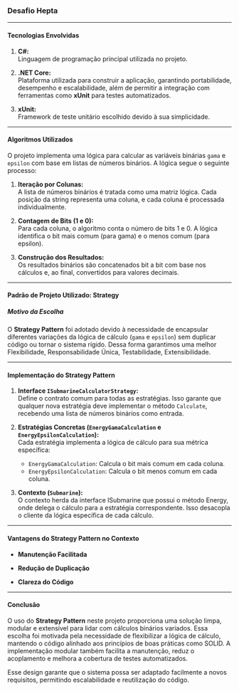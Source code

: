 ### Desafio Hepta

---

#### **Tecnologias Envolvidas**

1. **C#:**  
   Linguagem de programação principal utilizada no projeto.

2. **.NET Core:**  
   Plataforma utilizada para construir a aplicação, garantindo portabilidade, desempenho e escalabilidade, além de permitir a integração com ferramentas como **xUnit** para testes automatizados.

3. **xUnit:**  
   Framework de teste unitário escolhido devido à sua simplicidade.

---

#### **Algoritmos Utilizados**

O projeto implementa uma lógica para calcular as variáveis binárias `gama` e `epsilon` com base em listas de números binários. A lógica segue o seguinte processo:

1. **Iteração por Colunas:**  
   A lista de números binários é tratada como uma matriz lógica. Cada posição da string representa uma coluna, e cada coluna é processada individualmente.

2. **Contagem de Bits (1 e 0):**  
   Para cada coluna, o algoritmo conta o número de bits 1 e 0. A lógica identifica o bit mais comum (para gama) e o menos comum (para epsilon).

3. **Construção dos Resultados:**  
   Os resultados binários são concatenados bit a bit com base nos cálculos e, ao final, convertidos para valores decimais.

---

#### **Padrão de Projeto Utilizado: Strategy**

##### **Motivo da Escolha**
O **Strategy Pattern** foi adotado devido à necessidade de encapsular diferentes variações da lógica de cálculo (`gama` e `epsilon`) sem duplicar código ou tornar o sistema rígido. Dessa forma garantimos uma melhor Flexibilidade, Responsabilidade Única, Testabilidade, Extensibilidade.

---

#### **Implementação do Strategy Pattern**

1. **Interface `ISubmarineCalculatorStrategy`:**  
   Define o contrato comum para todas as estratégias. Isso garante que qualquer nova estratégia deve implementar o método `Calculate`, recebendo uma lista de números binários como entrada.

2. **Estratégias Concretas (`EnergyGamaCalculation` e `EnergyEpsilonCalculation`):**  
   Cada estratégia implementa a lógica de cálculo para sua métrica específica:
   - `EnergyGamaCalculation`: Calcula o bit mais comum em cada coluna.
   - `EnergyEpsilonCalculation`: Calcula o bit menos comum em cada coluna.

3. **Contexto (`Submarine`):**  
   O contexto herda da interface ISubmarine que possui o método Energy, onde delega o cálculo para a estratégia correspondente. Isso desacopla o cliente da lógica específica de cada cálculo.

---

#### **Vantagens do Strategy Pattern no Contexto**

- **Manutenção Facilitada**  

- **Redução de Duplicação**  

- **Clareza do Código**

---

#### **Conclusão**

O uso do **Strategy Pattern** neste projeto proporciona uma solução limpa, modular e extensível para lidar com cálculos binários variados. Essa escolha foi motivada pela necessidade de flexibilizar a lógica de cálculo, mantendo o código alinhado aos princípios de boas práticas como SOLID. A implementação modular também facilita a manutenção, reduz o acoplamento e melhora a cobertura de testes automatizados. 

Esse design garante que o sistema possa ser adaptado facilmente a novos requisitos, permitindo escalabilidade e reutilização do código.

